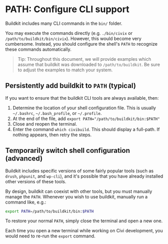 # PATH: Configure CLI support

Buildkit includes many CLI commands in the `bin/` folder.

You may execute the commands directly (e.g.  `./bin/civix` or `/path/to/buildkit/bin/civix`).  However, this would
become very cumbersome.  Instead, you should configure the shell's `PATH` to recognize these commands automatically.

> Tip: Throughout this document, we will provide examples which assume that buildkit was downloaded to
> `/path/to/buildkit`.  Be sure to adjust the examples to match your system.

## Persistently add buildkit to `PATH` (typical)

If you want to ensure that the buildkit CLI tools are always available, then:

 1. Determine the location of your shell configuration file. This is usually `~/.bashrc`, `~/.bash_profile`, or
`~/.profile`.
 2. At the end of the file, add `export PATH="/path/to/buildkit/bin:$PATH"`
 3. Close and reopen the terminal.
 4. Enter the command `which civibuild`. This should display a full-path. If nothing appears, then retry the steps.

## Temporarily switch shell configuration (advanced)

Buildkit includes specific versions of some fairly popular tools (such as `drush`, `phpunit`, and `wp-cli`), and it's
possible that you have already installed other versions of these tools.

By design, buildkit can coexist with other tools, but you must manually manage the `PATH`.
Whenever you wish to use buildkit, manually run a command like, e.g.:

```bash
export PATH=/path/to/buildkit/bin:$PATH
```

To restore your normal `PATH`, simply close the terminal and open a new one.

Each time you open a new terminal while working on Civi development, you would need to re-run the `export` command.
